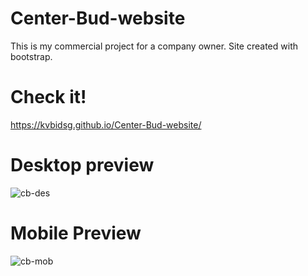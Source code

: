 # Center-Bud-website
This is my commercial project for a company owner. Site created with bootstrap. 

# Check it!

https://kvbidsg.github.io/Center-Bud-website/

# Desktop preview

![cb-des](https://user-images.githubusercontent.com/112346467/208085664-373ff43a-3f32-4ac0-8b4c-10c9d875cac8.png)

# Mobile Preview

![cb-mob](https://user-images.githubusercontent.com/112346467/208085692-19cac080-2565-4134-8bbf-001687f5f80d.png)
